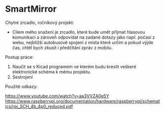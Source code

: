 # SmartMirror
Chytré zrcadlo, ročníkový projekt:

- Cílem mého snažení je zrcadlo, které bude umět příjmat hlasovou komunikaci a zároveň odpovídat na zadané dotazy jako např. počasí z webu, nejbližší autobusové spojení z místa které určím a pokud výjde čas, chtěl bych zkusit i předčítání zpráv z mobilu.

Postup práce:

1. Naučit se s Kicad programem ve kterém budu kreslit veškeré elektronické schéma k mému projektu.
2. Sestrojení 

Použité odkazy:

https://www.youtube.com/watch?v=aa3VVZA0e5Y
https://www.raspberrypi.org/documentation/hardware/raspberrypi/schematics/rpi_SCH_4b_4p0_reduced.pdf
